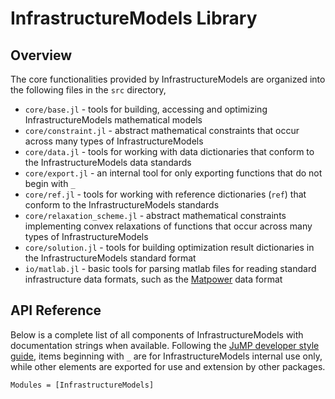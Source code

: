 # InfrastructureModels Library

## Overview

The core functionalities provided by InfrastructureModels are organized into the following files in the `src` directory,

* `core/base.jl` - tools for building, accessing and optimizing InfrastructureModels mathematical models 
* `core/constraint.jl` - abstract mathematical constraints that occur across many types of InfrastructureModels
* `core/data.jl` - tools for working with data dictionaries that conform to the InfrastructureModels data standards
* `core/export.jl` - an internal tool for only exporting functions that do not begin with `_`
* `core/ref.jl` - tools for working with reference dictionaries (`ref`) that conform to the InfrastructureModels standards
* `core/relaxation_scheme.jl` - abstract mathematical constraints implementing convex relaxations of functions that occur across many types of InfrastructureModels
* `core/solution.jl` - tools for building optimization result dictionaries in the InfrastructureModels standard format
* `io/matlab.jl` - basic tools for parsing matlab files for reading standard infrastructure data formats, such as the [Matpower](https://matpower.org/) data format

## API Reference

Below is a complete list of all components of InfrastructureModels with documentation strings when available. Following the [JuMP developer style guide](https://jump.dev/JuMP.jl/stable/developers/style/), items beginning with `_` are for InfrastructureModels internal use only, while other elements are exported for use and extension by other packages.

```@autodocs
Modules = [InfrastructureModels]
```